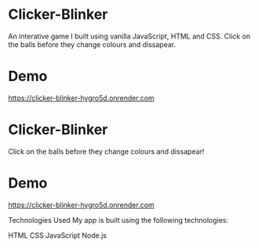 # Clicker-Blinker

An interative game I built using vanilla JavaScript, HTML and CSS. Click on the balls before they change colours and dissapear.


# Demo 

https://clicker-blinker-hygro5d.onrender.com


# Clicker-Blinker
Click on the balls before they change colours and dissapear!

# Demo
https://clicker-blinker-hygro5d.onrender.com

Technologies Used
My app is built using the following technologies:

HTML
CSS
JavaScript
Node.js
